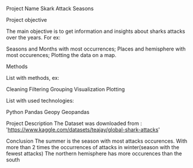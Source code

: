 Project Name
Skark Attack Seasons

Project objective

The main objective is to get information and insights about sharks attacks over the years. For ex:

Seasons and Months with most occurrences;
Places and hemisphere with most occurences;
Plotting the data on a map.


Methods

List with methods, ex:

Cleaning
Filtering
Grouping
Visualization
Plotting


List with used technologies:

Python
Pandas
Geopy
Geopandas


Project Description
The Dataset was downloaded from : 'https://www.kaggle.com/datasets/teajay/global-shark-attacks'


Conclusion
The summer is the season with most attacks occurences. With more than 2 times the occurrences of attacks in winter(season with the fewest attacks)
The northern hemisphere has more occurences than the south  




